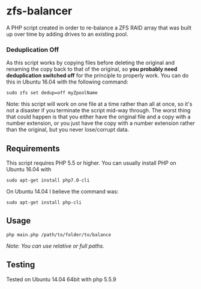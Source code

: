 zfs-balancer
============

A PHP script created in order to re-balance a ZFS RAID array that was built up over time by adding drives to an existing pool.

### Deduplication Off
As this script works by copying files before deleting the original and renaming the copy back to that of the original, so **you probably need deduplication switched off** for the principle to properly work. You can do this in Ubuntu 16.04 with the following command:

```
sudo zfs set dedup=off myZpoolName
```

Note: this script will work on one file at a time rather than all at once, so it's not a disaster if you terminate the script mid-way through. The worst thing that could happen is that you either have the original file and a copy with a number extension, or you just have the copy with a number extension rather than the original, but you never lose/corrupt data.

## Requirements
This script requires PHP 5.5 or higher. You can usually install PHP on Ubuntu 16.04 with

```
sudo apt-get install php7.0-cli
```

On Ubuntu 14.04 I believe the command was:
```
sudo apt-get install php-cli
```

## Usage
```
php main.php /path/to/folder/to/balance
```
*Note: You can use relative or full paths.*

## Testing
Tested on Ubuntu 14.04 64bit with php 5.5.9
